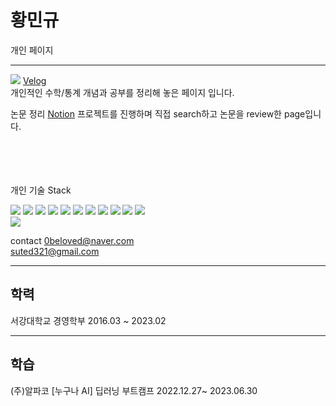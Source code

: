 # 황민규 

개인 페이지 

---
<img src="https://img.shields.io/badge/Velog-20C997?style=flat-square&logo=velog&logoColor=white"/> [Velog](https://velog.io/@jaban) <br>
개인적인 수학/통계 개념과 공부를 정리해 놓은 페이지 입니다. 

논문 정리 [Notion](https://www.notion.so/6f22a3dd383b4f4893f73c197c52c227?pvs=4)
프로젝트를 진행하며 직접 search하고 논문을 review한 page입니다. 



<br><br><br><br>
개인 기술 Stack 

<img src="https://img.shields.io/badge/Python-3776AB?style=flat-square&logo=Python&logoColor=white"/>
<img src="https://img.shields.io/badge/Flask-000000?style=flat-square&logo=flask&logoColor=white"/>
<img src="https://img.shields.io/badge/Git-F05032?style=flat-square&logo=git&logoColor=white"/>
<img src="https://img.shields.io/badge/GitHub-181717?style=flat-square&logo=GitHub&logoColor=white"/>
<img src="https://img.shields.io/badge/Amazon AWS-232F3E?style=flat-square&logo=amazonaws&logoColor=white"/>
<img src="https://img.shields.io/badge/C-A8B9CC?style=flat-square&logo=C&logoColor=white"/>

<img src="https://img.shields.io/badge/Google Colab-F9AB00?style=flat-square&logo=Google Colab&logoColor=white"/>
<img src="https://img.shields.io/badge/Anaconda-44A833?style=flat-square&logo=Anaconda&logoColor=white"/>

<img src="https://img.shields.io/badge/Bootstrapap-7952B3?style=flat-square&logo=bootstrap&logoColor=white"/>
<img src="https://img.shields.io/badge/HTML5-E34F26?style=flat-square&logo=html5&logoColor=white"/>
<img src="https://img.shields.io/badge/MySQL-4479A1?style=flat-square&logo=MySQL&logoColor=white"/>
<br>



<img src="https://img.shields.io/badge/Notion-%23000000.svg?style=for-the-badge&logo=notion&logoColor=white"/>




contact 
0beloved@naver.com <br>
suted321@gmail.com <br> 

 
---
## 학력 

서강대학교 경영학부 2016.03 ~ 2023.02


---

## 학습 

(주)알파코 [누구나 AI]  딥러닝 부트캠프 2022.12.27~ 2023.06.30 


